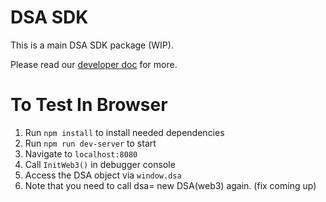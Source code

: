 # DSA SDK

This is a main DSA SDK package (WIP).

Please read our [developer doc](https://github.com/InstaDApp/dsa-developers) for more.

# To Test In Browser

1. Run `npm install` to install needed dependencies
2. Run `npm run dev-server` to start 
3. Navigate to `localhost:8080`
4. Call `InitWeb3()` in debugger console
5. Access the DSA object via `window.dsa`
6. Note that you need to call dsa= new DSA(web3) again. (fix coming up)
